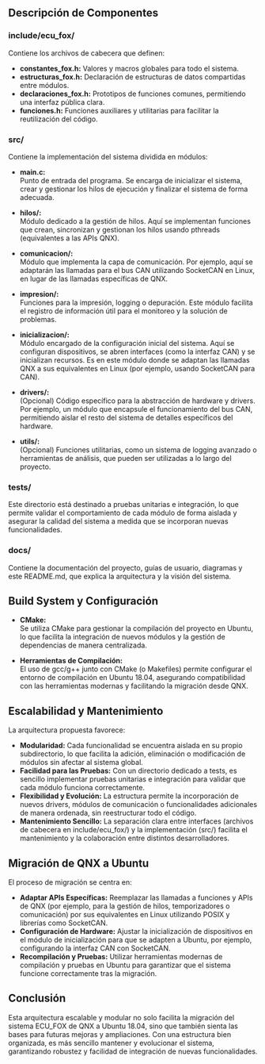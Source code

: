 
## Descripción de Componentes

### include/ecu_fox/
Contiene los archivos de cabecera que definen:

- **constantes_fox.h:** Valores y macros globales para todo el sistema.
- **estructuras_fox.h:** Declaración de estructuras de datos compartidas entre módulos.
- **declaraciones_fox.h:** Prototipos de funciones comunes, permitiendo una interfaz pública clara.
- **funciones.h:** Funciones auxiliares y utilitarias para facilitar la reutilización del código.

### src/
Contiene la implementación del sistema dividida en módulos:

- **main.c:**  
  Punto de entrada del programa. Se encarga de inicializar el sistema, crear y gestionar los hilos de ejecución y finalizar el sistema de forma adecuada.

- **hilos/:**  
  Módulo dedicado a la gestión de hilos. Aquí se implementan funciones que crean, sincronizan y gestionan los hilos usando pthreads (equivalentes a las APIs QNX).

- **comunicacion/:**  
  Módulo que implementa la capa de comunicación. Por ejemplo, aquí se adaptarán las llamadas para el bus CAN utilizando SocketCAN en Linux, en lugar de las llamadas específicas de QNX.

- **impresion/:**  
  Funciones para la impresión, logging o depuración. Este módulo facilita el registro de información útil para el monitoreo y la solución de problemas.

- **inicializacion/:**  
  Módulo encargado de la configuración inicial del sistema. Aquí se configuran dispositivos, se abren interfaces (como la interfaz CAN) y se inicializan recursos. Es en este módulo donde se adaptan las llamadas QNX a sus equivalentes en Linux (por ejemplo, usando SocketCAN para CAN).

- **drivers/:**  
  (Opcional) Código específico para la abstracción de hardware y drivers. Por ejemplo, un módulo que encapsule el funcionamiento del bus CAN, permitiendo aislar el resto del sistema de detalles específicos del hardware.

- **utils/:**  
  (Opcional) Funciones utilitarias, como un sistema de logging avanzado o herramientas de análisis, que pueden ser utilizadas a lo largo del proyecto.

### tests/
Este directorio está destinado a pruebas unitarias e integración, lo que permite validar el comportamiento de cada módulo de forma aislada y asegurar la calidad del sistema a medida que se incorporan nuevas funcionalidades.

### docs/
Contiene la documentación del proyecto, guías de usuario, diagramas y este README.md, que explica la arquitectura y la visión del sistema.

## Build System y Configuración

- **CMake:**  
  Se utiliza CMake para gestionar la compilación del proyecto en Ubuntu, lo que facilita la integración de nuevos módulos y la gestión de dependencias de manera centralizada.

- **Herramientas de Compilación:**  
  El uso de gcc/g++ junto con CMake (o Makefiles) permite configurar el entorno de compilación en Ubuntu 18.04, asegurando compatibilidad con las herramientas modernas y facilitando la migración desde QNX.

## Escalabilidad y Mantenimiento

La arquitectura propuesta favorece:

- **Modularidad:** Cada funcionalidad se encuentra aislada en su propio subdirectorio, lo que facilita la adición, eliminación o modificación de módulos sin afectar al sistema global.
- **Facilidad para las Pruebas:** Con un directorio dedicado a tests, es sencillo implementar pruebas unitarias e integración para validar que cada módulo funciona correctamente.
- **Flexibilidad y Evolución:** La estructura permite la incorporación de nuevos drivers, módulos de comunicación o funcionalidades adicionales de manera ordenada, sin reestructurar todo el código.
- **Mantenimiento Sencillo:** La separación clara entre interfaces (archivos de cabecera en include/ecu_fox/) y la implementación (src/) facilita el mantenimiento y la colaboración entre distintos desarrolladores.

## Migración de QNX a Ubuntu

El proceso de migración se centra en:

- **Adaptar APIs Específicas:** Reemplazar las llamadas a funciones y APIs de QNX (por ejemplo, para la gestión de hilos, temporizadores o comunicación) por sus equivalentes en Linux utilizando POSIX y librerías como SocketCAN.
- **Configuración de Hardware:** Ajustar la inicialización de dispositivos en el módulo de inicialización para que se adapten a Ubuntu, por ejemplo, configurando la interfaz CAN con SocketCAN.
- **Recompilación y Pruebas:** Utilizar herramientas modernas de compilación y pruebas en Ubuntu para garantizar que el sistema funcione correctamente tras la migración.

## Conclusión

Esta arquitectura escalable y modular no solo facilita la migración del sistema ECU_FOX de QNX a Ubuntu 18.04, sino que también sienta las bases para futuras mejoras y ampliaciones. Con una estructura bien organizada, es más sencillo mantener y evolucionar el sistema, garantizando robustez y facilidad de integración de nuevas funcionalidades.
